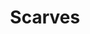 ---
layout: shop
title: Scarves
type: posters
description: The poem "Let Me Count the Ways" by Elizabeth Browning
size: 4x6, 8x10, 11x17, 36x48 
category: shop
image: 120.jpg
price: $99.99
---